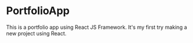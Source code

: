 # PortfolioApp
 This is a portfolio app using React JS Framework. It's my first try making a new project using React.
